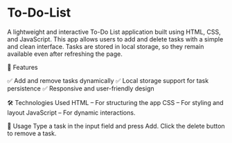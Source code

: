 # To-Do-List

A lightweight and interactive To-Do List application built using HTML, CSS, and JavaScript. This app allows users to add and delete tasks with a simple and clean interface. Tasks are stored in local storage, so they remain available even after refreshing the page.


🚀 Features


✅ Add and remove tasks dynamically
✅ Local storage support for task persistence
✅ Responsive and user-friendly design


🛠 Technologies Used HTML – For structuring the app CSS – For styling and layout JavaScript – For dynamic interactions.


🎯 Usage Type a task in the input field and press Add. Click the delete button to remove a task.

